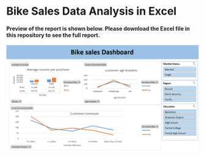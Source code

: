 # Bike Sales Data Analysis in Excel

#### Preview of the report is shown below. Please download the Excel file in this repository to see the full report.

![alt text](https://github.com/ekaanshkhosla/Data-Analysis-in-Excel/blob/main/Screenshot%20(54).png)
